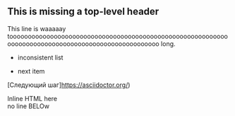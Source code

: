 This is missing a top-level header
---

This line is waaaaay toooooooooooooooooooooooooooooooooooooooooooooooooooooooooooooooooooooooooooooooooooooooooooooooooooo long.

- inconsistent list
* next item

[Следующий шаг]https://asciidoctor.org/)

<div>Inline HTML here</div>
no line BELOw